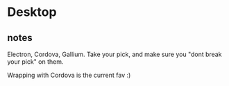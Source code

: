 # Desktop



##  notes

Electron, Cordova, Gallium.
Take your pick, and make sure you "dont break your pick" on them.

Wrapping with Cordova is the current fav :)


